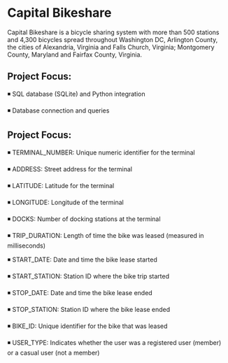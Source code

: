 # Capital Bikeshare
Capital Bikeshare is a bicycle sharing system with more than 500 stations and 4,300 bicycles spread throughout Washington DC, Arlington County, the cities of  Alexandria, Virginia and Falls Church, Virginia; Montgomery County, Maryland and Fairfax County, Virginia.
 
## Project Focus:
◾ SQL database (SQLite) and Python integration

◾ Database connection and queries 

## Project Focus:
◾ TERMINAL_NUMBER:  Unique numeric identifier for the terminal

◾ ADDRESS:  Street address for the terminal

◾ LATITUDE:  Latitude for the terminal

◾ LONGITUDE:  Longitude of the terminal

◾ DOCKS:  Number of docking stations at the terminal

◾ TRIP_DURATION:  Length of time the bike was leased (measured in milliseconds)

◾ START_DATE:  Date and time the bike lease started

◾ START_STATION:  Station ID where the bike trip started

◾ STOP_DATE:  Date and time the bike lease ended

◾ STOP_STATION:  Station ID where the bike lease ended

◾ BIKE_ID:  Unique identifier for the bike that was leased

◾ USER_TYPE:  Indicates whether the user was a registered user (member) or a casual user (not a member)
 

